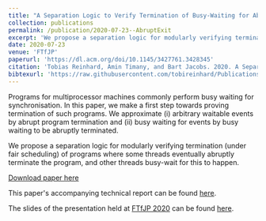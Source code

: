 ```yaml
---
title: "A Separation Logic to Verify Termination of Busy-Waiting for Abrupt Program Exit"
collection: publications
permalink: /publication/2020-07-23--AbruptExit
excerpt: 'We propose a separation logic for modularly verifying termination of programs where threads busy wait for abrupt termination. This work is a first step towards verifying termination of programs involving busy waiting for arbitrary events.'
date: 2020-07-23
venue: 'FTfJP'
paperurl: 'https://dl.acm.org/doi/10.1145/3427761.3428345'
citation: 'Tobias Reinhard, Amin Timany, and Bart Jacobs. 2020. A Separation Logic to Verify Termination of Busy-Waiting for Abrupt Program Exit. Accepted at Formal Techniques for Java-like Programs.'
bibtexurl: 'https://raw.githubusercontent.com/tobireinhard/Publications/master/papers/abruptExit.bib'
---
```


Programs for multiprocessor machines commonly perform busy waiting for synchronisation. In this paper, we make a first step towards proving termination of such programs. We approximate (i) arbitrary waitable events by abrupt program termination and (ii) busy waiting for events by busy waiting to be abruptly terminated.

We propose a separation logic for modularly verifying termination (under fair scheduling) of programs where some threads  eventually  abruptly  terminate  the  program, and other threads busy-wait for this to happen.

[Download paper here](https://dl.acm.org/doi/10.1145/3427761.3428345)

This paper's accompanying technical report can be found [here](https://arxiv.org/abs/2007.10215).

The slides of the presentation held at [FTfJP 2020](https://2020.ecoop.org/track/FTfJP-2020-papers#Program) can be found [here](https://people.cs.kuleuven.be/~tobias.reinhard/AbruptExit--presentation.pdf).
